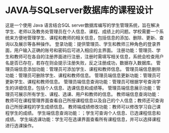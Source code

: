 # JAVA与SQLserver数据库的课程设计
这是一个使用 Java 语言结合SQL server数据库编写的学生管理系统，旨在解决学生、老师以及教务处管理员在个人信息、课程、成绩上的问题。学校需要一个系统来方便地管理学生、课程和教师的相关信息，包括信息的添加、删除、更新、查询以及展示等各种操作。
登录功能：提供管理员、学生和教师三种角色的登录界面，用户输入正确的账号和密码后可进入相应的主界面。
注册功能：管理员、学生和教师可在各自的注册界面进行注册，注册时需填写相关信息，系统会检查用户名是否已存在，若存在则会提示注册失败，反之注册成功，数据存入数据库。
管理员端信息添加功能：管理员可添加学生、课程和教师信息。
管理员端信息删除功能：管理员可删除学生、课程和教师信息。
管理员端信息更新功能：管理员可更新学生、课程和教师信息。
管理员端信息查询功能：管理员可根据学号查询学生的详细信息，包括个人信息、选课信息和成绩等。
管理员端信息展示功能：管理员可展示所有学生、课程、选课、用户和教师的信息。
教师端信息查询功能：教师可在课程管理界面查看自己所授课程信息以及自己的个人信息；教师还可查询自己所授课程的学生成绩信息。
教师端成绩修改功能：教师可以修改学习自己课程学生的成绩。
学生端信息查询功能：；学生可查询个人信息、已选课程信息和成绩。
学生端选课功能：学生可在选课界面查看所有课程信息，并可以选择课程进行选课操作。
